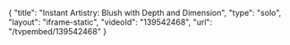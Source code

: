 {
    "title": "Instant Artistry: Blush with Depth and Dimension",
    "type": "solo",
    "layout": "iframe-static",
    "videoId": "139542468",
    "url": "\/tvpembed\/139542468"
}